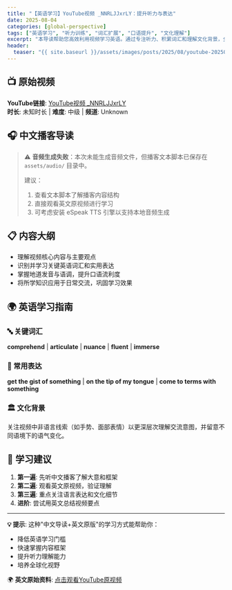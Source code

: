 ```yaml
---
title: "【英语学习】YouTube视频 _NNRLJJxrLY：提升听力与表达"
date: 2025-08-04
categories: [global-perspective]
tags: ["英语学习", "听力训练", "词汇扩展", "口语提升", "文化理解"]
excerpt: "本导读帮助您高效利用视频学习英语。通过专注听力、积累词汇和理解文化背景，全面提升您的英语沟通能力。"
header:
  teaser: "{{ site.baseurl }}/assets/images/posts/2025/08/youtube-20250804-youtube视频-_nnrljjxrly-thumbnail.jpg"
---
```


## 📺 原始视频
**YouTube链接**: [YouTube视频 _NNRLJJxrLY](https://www.youtube.com/watch?v=_NNRLJJxrLY)  
**时长**: 未知时长 | **难度**: 中级 | **频道**: Unknown

<!-- more -->

## 🎧 中文播客导读





> ⚠️ **音频生成失败**：本次未能生成音频文件，但播客文本脚本已保存在 `assets/audio/` 目录中。
> 
> 建议：
> 1. 查看文本脚本了解播客内容结构
> 2. 直接观看英文原视频进行学习
> 3. 可考虑安装 eSpeak TTS 引擎以支持本地音频生成


## 📋 内容大纲
- 理解视频核心内容与主要观点
- 识别并学习关键英语词汇和实用表达
- 掌握地道发音与语调，提升口语流利度
- 将所学知识应用于日常交流，巩固学习效果

## 🌍 英语学习指南

### 🔤 关键词汇
**comprehend** | **articulate** | **nuance** | **fluent** | **immerse**

### 💬 常用表达
**get the gist of something** | **on the tip of my tongue** | **come to terms with something**

### 🏛️ 文化背景
关注视频中非语言线索（如手势、面部表情）以更深层次理解交流意图，并留意不同语境下的语气变化。

## 🎯 学习建议
1. **第一遍**: 先听中文播客了解大意和框架
2. **第二遍**: 观看英文原视频，验证理解
3. **第三遍**: 重点关注语言表达和文化细节
4. **进阶**: 尝试用英文总结视频要点

---

**💡 提示**: 这种"中文导读+英文原版"的学习方式能帮助你：
- 降低英语学习门槛
- 快速掌握内容框架  
- 提升听力理解能力
- 培养全球化视野

🌍 **英文原始资料**: [点击观看YouTube原视频](https://www.youtube.com/watch?v=_NNRLJJxrLY)
